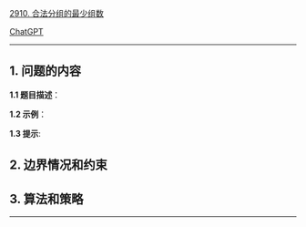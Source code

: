 [2910. 合法分组的最少组数](https://leetcode.cn/problems/minimum-number-of-groups-to-create-a-valid-assignment)

[ChatGPT](chat.openai.com)

---

## 1. 问题的内容
**1.1 题目描述**：

**1.2 示例**：

**1.3 提示**:

## 2. 边界情况和约束


## 3. 算法和策略

---

